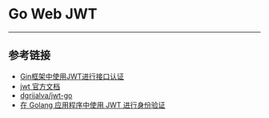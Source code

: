 # Go Web JWT
***
## 参考链接
- [Gin框架中使用JWT进行接口认证](https://juejin.cn/post/6844904090690912264#comment)
- [jwt 官方文档](https://pkg.go.dev/github.com/dgrijalva/jwt-go#example-Parse--Hmac)
- [dgrijalva/jwt-go](https://github.com/dgrijalva/jwt-go)
- [在 Golang 应用程序中使用 JWT 进行身份验证](https://www.nexmo.com/legacy-blog/2020/09/07/using-jwt-for-authentication-in-a-golang-application-dr-2)